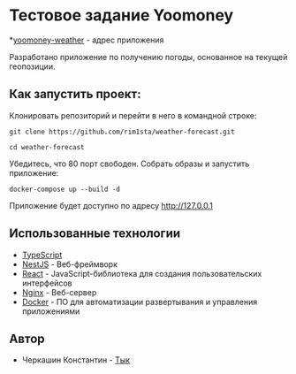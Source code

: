 # Тестовое задание Yoomoney

*[yoomoney-weather](https://kostya.yoomoney-test.ru/) - адрес приложения

Разработано приложение по получению погоды, основанное на текущей геопозиции.

## Как запустить проект:

Клонировать репозиторий и перейти в него в командной строке:

```
git clone https://github.com/rim1sta/weather-forecast.git
```
```
cd weather-forecast
```
Убедитесь, что 80 порт свободен.
Собрать образы и запустить приложение:

```
docker-compose up --build -d
```

Приложение будет доступно по адресу http://127.0.0.1


## Использованные технологии

* [TypeScript](https://www.typescriptlang.org/)
* [NestJS](https://nestjs.com/) - Веб-фреймворк
* [React](https://reactjs.org/) - JavaScript-библиотека для создания пользовательских интерфейсов
* [Nginx](https://nginx.org/ru) - Веб-сервер
* [Docker](https://www.docker.com/) - ПО для автоматизации развертывания и управления приложениями



## Автор
* Черкашин Константин - [Тык](https://t.me/rim1sta)
